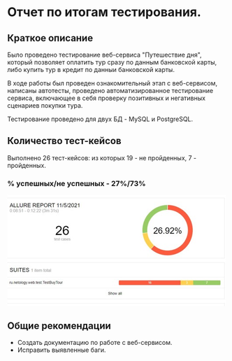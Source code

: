 # Отчет по итогам тестирования.
## Краткое описание
Было проведено тестирование веб-сервиса "Путешествие дня", который позволяет оплатить тур сразу по данным банковской карты, либо купить тур в кредит по данныи банковской карты.

В ходе работы был проведен ознакомительный этап с веб-сервисом, написаны автотесты, проведено автоматизированное тестирование сервиса, включающее в себя проверку позитивных и негативных сценариев покупки тура.

Тестирование проведено для двух БД - MySQL и PostgreSQL.

## Количество тест-кейсов
Выполнено 26 тест-кейсов: из которых 19 - не пройденных, 7 - пройденных.

### % успешных/не успешных - 27%/73%

![alt tag](https://github.com/TanziliaM/-TanziliaM-QA-diploma/blob/master/docs/allure/Screenshot_9.jpg)

## Общие рекомендации
* Создать документацию по работе с веб-сервисом.
* Исправить выявленные баги.

